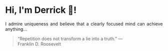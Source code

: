 # Hi, I'm Derrick 👋!
<p align="justify">I admire uniqueness and believe that a clearly focused mind can achieve anything...</p> 
<!-- #quote-start -->
<blockquote>&ldquo;Repetition does not transform a lie into a truth.&rdquo; &mdash; <footer>Franklin D. Roosevelt</footer></blockquote>
<!-- #quote-end -->

